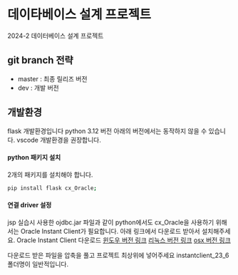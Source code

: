 # 데이타베이스 설계 프로젝트
2024-2 데이터베이스 설계 프로젝트

## git branch 전략
- master : 최종 릴리즈 버전
- dev : 개발 버전

## 개발환경

flask 개발환경입니다
python 3.12 버전 아래의 버전에서는 동작하지 않을 수 있습니다.
vscode 개발환경을 권장합니다.


#### python 패키지 설치
2개의 패키지를 설치해야 합니다.
```bash
pip install flask cx_Oracle;
```

#### 연결 driver 설정
jsp 실습시 사용한 ojdbc.jar 파일과 같이 python에서도 cx_Oracle을 사용하기 위해서는 Oracle Instant Client가 필요합니다.
아래 링크에서 다운로드 받아서 설치해주세요.
Oracle Instant Client 다운로드
[윈도우 버전 링크](https://download.oracle.com/otn_software/nt/instantclient/2360000/instantclient-basic-windows.x64-23.6.0.24.10.zip)
[리눅스 버전 링크](https://download.oracle.com/otn_software/linux/instantclient/2360000/instantclient-basic-linux.x64-23.6.0.24.10.zip)
[osx 버전 링크](https://download.oracle.com/otn_software/mac/instantclient/233023/instantclient-basic-macos.arm64-23.3.0.23.09-1.dmg)

다운로드 받은 파일을 압축을 풀고 
프로젝트 최상위에 넣어주세요
instantclient_23_6 폴더명이 일반적입니다.

###






